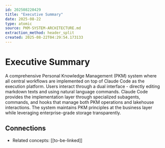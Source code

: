 ```yaml
---
id: 202508220429
title: "Executive Summary"
date: 2025-08-22
type: atomic
source: PKM-SYSTEM-ARCHITECTURE.md
extraction_method: header_split
created: 2025-08-22T04:29:54.173133
---
```


# Executive Summary

A comprehensive Personal Knowledge Management (PKM) system where all central workflows are implemented on top of Claude Code as the execution platform. Users interact through a dual interface - directly editing markdown texts and using natural language commands. Claude Code provides the implementation layer through specialized subagents, commands, and hooks that manage both PKM operations and lakehouse interactions. The system maintains PKM principles at the business layer while leveraging enterprise-grade storage transparently.

## Connections
- Related concepts: [[to-be-linked]]
